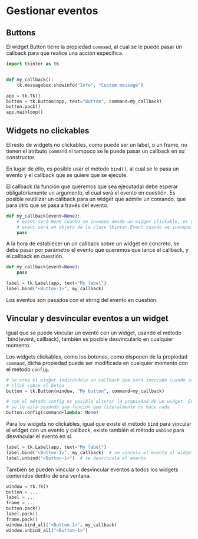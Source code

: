 # Gestionar eventos

## Buttons

El widget Button tiene la propiedad `command`, al cual se le puede pasar un callback para que realice una acción específica.

```python
import tkinter as tk


def my_callback():
    tk.messagebox.showinfo("Info", "Custom message")

app = tk.Tk()
button = tk.Button(app, text="Button", command=my_callback)
button.pack()
app.mainloop()
```

## Widgets no clickables

El resto de widgets no clickables, como puede ser un label, o un frame, no tienen el atributo `command` ni tampoco se le puede pasar un callback en su constructor.

En lugar de ello, es posible usar el método `bind()`, al cual se le pasa un evento y el callback que se quiere que se ejecute.

El callback (la función que queremos que sea ejecutada) debe esperar obligatoriamente un argumento, el cual será el evento en cuestión. Es posible reutilizar un callback para un widget que admite un comando, que para otro que se pasa a través del evento.

```python
def my_callback(event=None):
    # event será None cuando se invoque desde un widget clickable, es decir, se pase el callback al argumento command
    # event será un objeto de la clase tkinter.Event cuando se invoque el callback a través de un evento
    pass
```

A la hora de establecer un un callback sobre un widget en concreto, se debe pasar por parámetro el evento que queremos que lance el callback, y el callback en cuestión.

```python
def my_callback(event=None):
    pass

label = tk.Label(app, text="My label")
label.bind("<Button-1>", my_callback)
```

Los eventos son pasados con el string del evento en cuestión.

## Vincular y desvincular eventos a un widget

Igual que se puede vincular un evento con un widget, usando el método `bind(event, callback), también es posible desvincularlo en cualquier momento.

Los widgets clickables, como los botones, como disponen de la propiedad `command`, dicha propiedad puede ser modificada en cualquier momento con el método `config`.

```python
# se crea el widget indicándole un callback que será invocado cuando se haga
# click sobre el botón
button = tk.Button(window, "My button", command=my_callback)

# con el método config es posible alterar la propiedad de un widget. En este
# se le está pasando una función que literalmente no hace nada
button.config(command=lambda: None)
```

Para los widgets no clickables, igual que existe el método `bind` para vincular el widget con un evento y callback, existe también el método `unbind` para desvincular el evento en sí.

```python
label = tk.Label(app, text="My label")
label.bind("<Button-1>", my_callback)  # se vincula el evento al widget
label.unbind("<Button-1>")  # se desvincula el evento
```

También se pueden vincular o desvincular eventos a todos los widgets contenidos dentro de una ventana.

```python
window = tk.Tk()
button = ...
label = ...
frame = ...
button.pack()
label.pack()
frame.pack()
window.bind_all("<Button-1>", my_callback)
window.unbind_all("<Button-1>")
```

